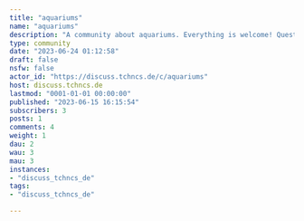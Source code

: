 ```yaml
---
title: "aquariums" 
name: "aquariums"
description: "A community about aquariums. Everything is welcome! Questions, Show-And-Tells and everything in between! "
type: community
date: "2023-06-24 01:12:58"
draft: false
nsfw: false
actor_id: "https://discuss.tchncs.de/c/aquariums"
host: discuss.tchncs.de
lastmod: "0001-01-01 00:00:00"
published: "2023-06-15 16:15:54"
subscribers: 3
posts: 1
comments: 4
weight: 1
dau: 2
wau: 3
mau: 3
instances:
- "discuss_tchncs_de"
tags: 
- "discuss_tchncs_de"

---
```

